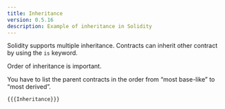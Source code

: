 ```yaml
---
title: Inheritance
version: 0.5.16
description: Example of inheritance in Solidity
---
```


Solidity supports multiple inheritance. Contracts can inherit other contract by using the `is` keyword.

Order of inheritance is important.

You have to list the parent contracts in the order from “most base-like” to “most derived”.

```solidity
{{{Inheritance}}}
```
